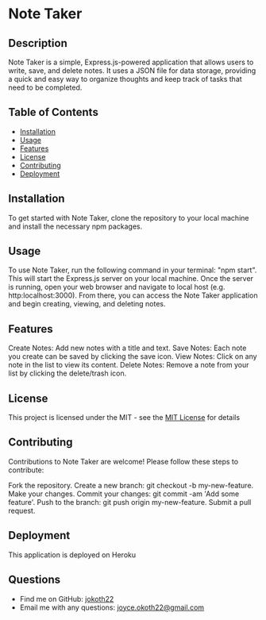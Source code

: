 # Note Taker 

## Description
Note Taker is a simple, Express.js-powered application that allows users to write, save, and delete notes. It uses a JSON file for data storage, providing a quick and easy way to organize thoughts and keep track of tasks that need to be completed.



## Table of Contents
- [Installation](#installation)
- [Usage](#usage)
- [Features](#features)
- [License](#license)
- [Contributing](#contributing)
- [Deployment](#deployment)

## Installation
To get started with Note Taker, clone the repository to your local machine and install the necessary npm packages.


## Usage
To use Note Taker, run the following command in your terminal: "npm start".
This will start the Express.js server on your local machine. Once the server is running, open your web browser and navigate to local host (e.g. http:localhost:3000).
From there, you can access the Note Taker application and begin creating, viewing, and deleting notes.

## Features
Create Notes: Add new notes with a title and text.
Save Notes: Each note you create can be saved by clicking the save icon.
View Notes: Click on any note in the list to view its content.
Delete Notes: Remove a note from your list by clicking the delete/trash icon.

## License

This project is licensed under the MIT - see the [MIT License](https://opensource.org/licenses/MIT) for details
  

## Contributing
Contributions to Note Taker are welcome! Please follow these steps to contribute:

Fork the repository.
Create a new branch: git checkout -b my-new-feature.
Make your changes.
Commit your changes: git commit -am 'Add some feature'.
Push to the branch: git push origin my-new-feature.
Submit a pull request.

## Deployment
This application is deployed on Heroku


## Questions
- Find me on GitHub: [jokoth22](https://github.com/jokoth22)
- Email me with any questions: joyce.okoth22@gmail.com
